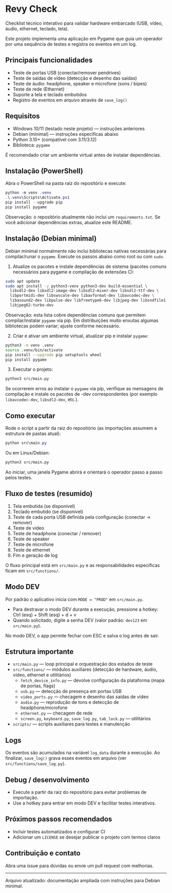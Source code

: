 # Revy Check

Checklist técnico interativo para validar hardware embarcado (USB, vídeo, áudio, ethernet, teclado, tela).

Este projeto implementa uma aplicação em Pygame que guia um operador por uma sequência de testes e registra os eventos em um log.

## Principais funcionalidades

- Teste de portas USB (conectar/remover pendrives)
- Teste de saídas de vídeo (detecção e desenho das saídas)
- Teste de áudio: headphone, speaker e microfone (sons / bipes)
- Teste de rede (Ethernet)
- Suporte a tela e teclado embutidos
- Registro de eventos em arquivo através de `save_log()`

## Requisitos

- Windows 10/11 (testado neste projeto) — instruções anteriores
- Debian (minimal) — instruções específicas abaixo
- Python 3.10+ (compatível com 3.11/3.12)
- Biblioteca: `pygame`

É recomendado criar um ambiente virtual antes de instalar dependências.

## Instalação (PowerShell)

Abra o PowerShell na pasta raiz do repositório e execute:

```powershell
python -m venv .venv
.\.venv\Scripts\Activate.ps1
pip install --upgrade pip
pip install pygame
```

Observação: o repositório atualmente não inclui um `requirements.txt`. Se você adicionar dependências extras, atualize este README.

## Instalação (Debian minimal)

Debian minimal normalmente não inclui bibliotecas nativas necessárias para compilar/runar o `pygame`. Execute os passos abaixo como root ou com `sudo`.

1) Atualize os pacotes e instale dependências de sistema (pacotes comuns necessários para pygame e compilação de extensões C):

```bash
sudo apt update
sudo apt install -y python3-venv python3-dev build-essential \
  libsdl2-dev libsdl2-image-dev libsdl2-mixer-dev libsdl2-ttf-dev \
  libportmidi-dev libswscale-dev libavformat-dev libavcodec-dev \
  libasound2-dev libpulse-dev libfreetype6-dev libjpeg-dev libsndfile1 \
  libjpeg62-turbo-dev
```

Observação: esta lista cobre dependências comuns que permitem compilar/instalar `pygame` via pip. Em distribuições muito enxutas algumas bibliotecas podem variar; ajuste conforme necessário.

2) Criar e ativar um ambiente virtual, atualizar pip e instalar `pygame`:

```bash
python3 -m venv .venv
source .venv/bin/activate
pip install --upgrade pip setuptools wheel
pip install pygame
```

3) Executar o projeto:

```bash
python3 src/main.py
```

Se ocorrerem erros ao instalar o `pygame` via pip, verifique as mensagens de compilação e instale os pacotes de -dev correspondentes (por exemplo `libavcodec-dev`, `libsdl2-dev`, etc.).

## Como executar

Rode o script a partir da raiz do repositório (as importações assumem a estrutura de pastas atual):

```powershell
python src\main.py
```

Ou em Linux/Debian:

```bash
python3 src/main.py
```

Ao iniciar, uma janela Pygame abrirá e orientará o operador passo a passo pelos testes.

## Fluxo de testes (resumido)

1. Tela embutida (se disponível)
2. Teclado embutido (se disponível)
3. Teste de cada porta USB definida pela configuração (conectar -> remover)
4. Teste de vídeo
5. Teste de headphone (conectar / remover)
6. Teste de speaker
7. Teste de microfone
8. Teste de ethernet
9. Fim e geração de log

O fluxo principal está em `src/main.py` e as responsabilidades específicas ficam em `src/functions/`.

## Modo DEV

Por padrão o aplicativo inicia com `MODE = "PROD"` em `src/main.py`.

- Para destravar o modo DEV durante a execução, pressione a hotkey: Ctrl (esq) + Shift (esq) + d + v
- Quando solicitado, digite a senha DEV (valor padrão: `dev123` em `src/main.py`).

No modo DEV, o app permite fechar com ESC e salva o log antes de sair.

## Estrutura importante

- `src/main.py` — loop principal e orquestração dos estados de teste
- `src/functions/` — módulos auxiliares (detecção de hardware, áudio, vídeo, ethernet e utilitários)
  - `fetch_device_info.py` — devolve configuração da plataforma (mapa de portas, flags)
  - `usb.py` — detecção de presença em portas USB
  - `video_ports.py` — checagem e desenho das saídas de vídeo
  - `audio.py` — reprodução de tons e detecção de headphone/microfone
  - `ethernet.py` — checagem de rede
  - `screen.py`, `keyboard.py`, `save_log.py`, `tab_lock.py` — utilitários
- `scripts/` — scripts auxiliares para testes e manutenção

## Logs

Os eventos são acumulados na variável `log_data` durante a execução. Ao finalizar, `save_log()` grava esses eventos em arquivo (ver `src/functions/save_log.py`).

## Debug / desenvolvimento

- Execute a partir da raiz do repositório para evitar problemas de importação.
- Use a hotkey para entrar em modo DEV e facilitar testes interativos.

## Próximos passos recomendados

- Incluir testes automatizados e configurar CI
- Adicionar um `LICENSE` se desejar publicar o projeto com termos claros

## Contribuição e contato

Abra uma issue para dúvidas ou envie um pull request com melhorias.

---

Arquivo atualizado: documentação ampliada com instruções para Debian minimal.